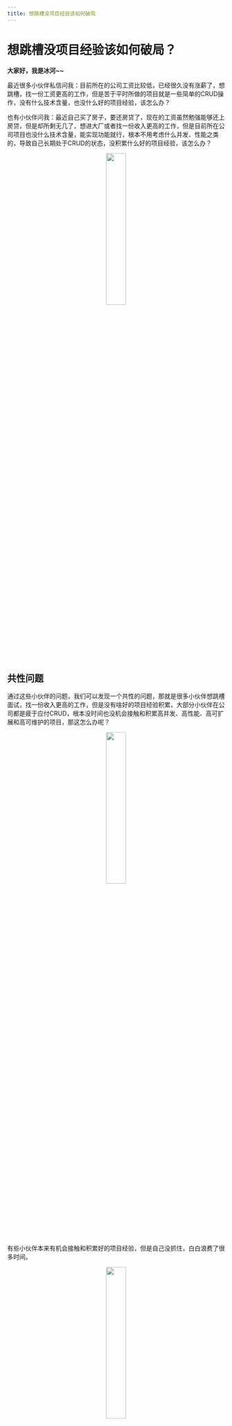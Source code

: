 ```yaml
---
title: 想跳槽没项目经验该如何破局
---
```


# 想跳槽没项目经验该如何破局？

**大家好，我是冰河~~**

最近很多小伙伴私信问我：目前所在的公司工资比较低，已经很久没有涨薪了，想跳槽，找一份工资更高的工作，但是苦于平时所做的项目就是一些简单的CRUD操作，没有什么技术含量，也没什么好的项目经验，该怎么办？

也有小伙伴问我：最近自己买了房子，要还房贷了，现在的工资虽然勉强能够还上房贷，但是却所剩无几了，想进大厂或者找一份收入更高的工作，但是目前所在公司项目也没什么技术含量，能实现功能就行，根本不用考虑什么并发、性能之类的，导致自己长期处于CRUD的状态，没积累什么好的项目经验，该怎么办？

<div align="center">
    <img src="https://binghe.gitcode.host/images/zsxq/2023-06-06-013.png?raw=true" width="30%">
    <br/>
</div>

## 共性问题

通过这些小伙伴的问题，我们可以发现一个共性的问题，那就是很多小伙伴想跳槽面试，找一份收入更高的工作，但是没有啥好的项目经验积累，大部分小伙伴在公司都是疲于应付CRUD，根本没时间也没机会接触和积累高并发、高性能、高可扩展和高可维护的项目，那这怎么办呢？

<div align="center">
    <img src="https://binghe.gitcode.host/images/zsxq/2023-06-06-015.png?raw=true" width="30%">
    <br/>
</div>

有些小伙伴本来有机会接触和积累好的项目经验，但是自己没抓住，白白浪费了很多时间。

<div align="center">
    <img src="https://binghe.gitcode.host/images/zsxq/2023-06-06-014.png?raw=true" width="30%">
    <br/>
</div>

## 如何破局

积累好的项目经验，大部分时候是需要在公司开发项目的过程中，不断的积累和总结经验，在公司做项目的过程中，不断提高自己的编码能力和技术水平，不断积累解决问题的技术经验，这种情况下自身的项目经验会积累的很快。

如果公司的项目只是简单的堆砌CRUD代码，自己又想找时间单独去学习和积累，这种方式就比较难，一方面是自己根本没有时间去系统的学习和积累，另一方面是光靠自己去积累好的项目经验，也确实比较难，那在这种情况下该如何破局呢？

<div align="center">
    <img src="https://binghe.gitcode.host/images/zsxq/2023-06-06-016.png?raw=true" width="30%">
    <br/>
</div>

一个人积累很难，那一群人呢？

一群人一起积累，如果再提供一个好的学习氛围呢？

一群人在一个好的学习氛围中一起积累，如果再加上有针对性的从零开始一起做高并发、高性能、高可扩展和高可维护的项目呢？

一群人在一个好的学习氛围中一起从零开始开发高并发、高性能、高可扩展和高可维护的项目，如果再加上有人指导呢？

一群人在一个好的学习氛围中，在有人指导的前提下，一起从零开始开发高并发、高性能、高可扩展和高可维护的项目，如果再加上有问题，有人能及时回复呢？

一群人在一个好的学习氛围中，在有人指导的前提下，一起从零开始开发高并发、高性能、高可扩展和高可维护的项目，提出的问题有人及时回复，如果再加上学完可以提供简历指导和模拟面试呢？

一群人在一个好的学习氛围中，在有人指导的前提下，一起从零开始开发高并发、高性能、高可扩展和高可维护的项目，提出的问题有人及时回复，学完还可以提供简历指导和模拟面试，如果再加上有人能对你的职业生涯规划给出良好的建议呢？

一群人在一个好的学习氛围中，在有人指导的前提下，一起从零开始开发高并发、高性能、高可扩展和高可维护的项目，提出的问题有人及时回复，学完还可以提供简历指导和模拟面试，再加上有人能对你的职业生涯规划给出良好的建议，妥了！！！！

<div align="center">
    <img src="https://binghe.gitcode.host/images/zsxq/2023-06-06-017.png?raw=true" width="30%">
    <br/>
</div>

如果我想加入一个良好的学习氛围，在有人指导的前提下开发项目，提出的问题能够有人及时回复，学完还可以提供简历指导和模拟面试，也有人能够对我的职业生涯规划给出良好的建议，那我该怎么做呢？

## 知识星球

冰河的技术星球已经带着大家从零开始实现了SpringCloud Alibaba实战项目、手撸RPC项目、目前正在带着大家一起从零开始手写Seckill秒杀系统，这些项目都是实打实的落地项目，无灌水，无拼凑。另外，星球针对最新的Spring6，也推出了Spring6核心技术专栏，以Spring6中的核心注解为切入点，结合使用案例来深入分析Spring6源码的执行流程。除了这些还有硬核技术和知识小册，技术与就业指导。

### 星球项目

接下来，就给大家简单介绍下星球现在包含哪些内容：

* **多个硬核专栏**

<div align="center">
    <img src="https://binghe.gitcode.host/images/zsxq/2023-06-06-001.png?raw=true" width="80%">
    <br/>
</div>

* **秒杀系统和RPC中间件专栏**

<div align="center">
    <img src="https://binghe.gitcode.host/images/zsxq/2023-06-06-007.png?raw=true" width="80%">
    <br/>
</div>


目前，秒杀系统是星球推出的最新项目，仍在持续更新中，现在入手秒杀系统正好可以跟冰河一起实现秒杀系统最关键的部分。

* **SpringCloud Alibaba实战与Spring6核心技术专栏**

<div align="center">
    <img src="https://binghe.gitcode.host/images/zsxq/2023-06-06-008.png?raw=true" width="80%">
    <br/>
</div>

光有专栏不行呀，我需要配套源码，有吗？有，当然有！

* **Seckill秒杀系统专栏源码**

<div align="center">
    <img src="https://binghe.gitcode.host/images/zsxq/2023-06-06-009.png?raw=true" width="80%">
    <br/>
</div>

* **RPC手撸专栏源码**

<div align="center">
    <img src="https://binghe.gitcode.host/images/zsxq/2023-06-06-012.png?raw=true" width="80%">
    <br/>
</div>

* **Spring6核心技术专栏源码**


<div align="center">
    <img src="https://binghe.gitcode.host/images/zsxq/2023-06-06-011.png?raw=true" width="80%">
    <br/>
</div>

* **SpringCloud Alibaba实战专栏源码**

<div align="center">
    <img src="https://binghe.gitcode.host/images/zsxq/2023-06-06-010.png?raw=true" width="80%">
    <br/>
</div>

我不想只看专栏，我还想看视频可以吗？可以！安排！！！

<div align="center">
    <img src="https://binghe.gitcode.host/images/zsxq/2023-06-06-006.png?raw=true" width="80%">
    <br/>
</div>

这不冰河正在加班加点的为秒杀系统录制对应的章节视频，其他专栏也必须安排上，为的就是让大家更好的学习，更好的消化吸收，更好的学以致用。

你以为星球提供这些项目就完了，远远不只哦，继续往下看。

### 星球服务

加入星球，你将获得：

1.项目学习：微服务入门必备的SpringCloud  Alibaba实战项目、手写RPC项目—所有大厂都需要的项目【含上百个经典面试题】、深度解析Spring6核心技术—只要学习Java就必须深度掌握的框架【含数十个经典思考题】、Seckill秒杀系统项目—进大厂必备高并发、高性能和高可用技能。 

2.框架源码：手写RPC项目—所有大厂都需要的项目【含上百个经典面试题】、深度解析Spring6核心技术—只要学习Java就必须深度掌握的框架【含数十个经典思考题】。 

3.硬核技术：深入理解高并发系列（全册）、深入理解JVM系列（全册）、深入浅出Java设计模式（全册）、MySQL核心知识（全册）。 

4.技术小册：深入理解高并发编程（第1版）、深入理解高并发编程（第2版）、从零开始手写RPC框架、SpringCloud  Alibaba实战、冰河的渗透实战笔记、MySQL核心知识手册、Spring IOC核心技术、Nginx核心技术、面经手册等。 

5.技术与就业指导：提供相关就业辅导和未来发展指引，冰河从初级程序员不断沉淀，成长，突破，一路成长为互联网资深技术专家，相信我的经历和经验对你有所帮助。 

冰河的知识星球是一个简单、干净、纯粹交流技术的星球，不吹水，目前加入享5折优惠，价值远超门票。加入星球的用户，记得添加冰河微信：hacker_binghe，冰河拉你进星球专属VIP交流群。

<div align="center">
    <img src="https://binghe.gitcode.host/images/personal/xingqiu_149.png?raw=true" width="80%">
    <br/>
</div>

**好了，今天就到这儿吧，我是冰河，我们下期见~~**